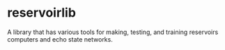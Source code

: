 # reservoirlib
A library that has various tools for making, testing, and training reservoirs computers and echo state networks.
